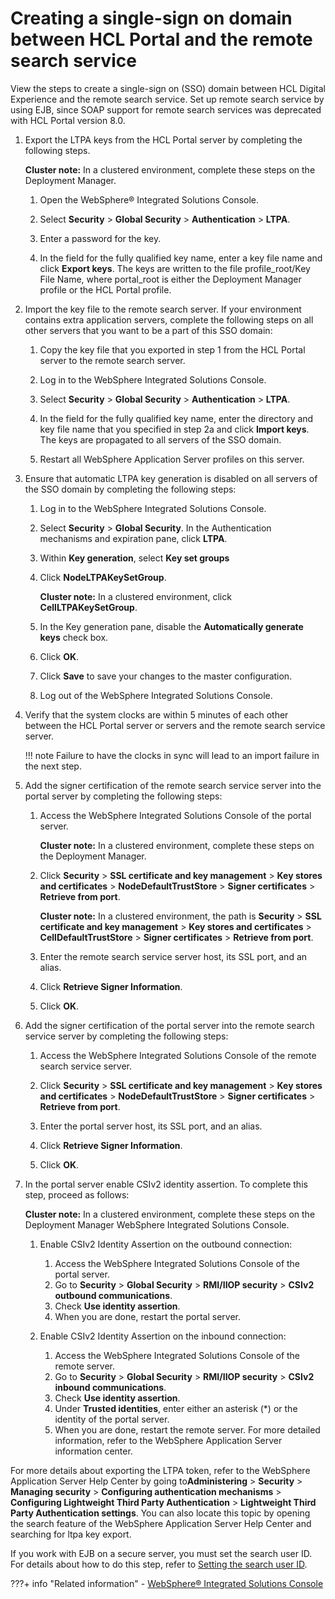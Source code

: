 # Creating a single-sign on domain between HCL Portal and the remote search service

View the steps to create a single-sign on \(SSO\) domain between HCL Digital Experience and the remote search service. Set up remote search service by using EJB, since SOAP support for remote search services was deprecated with HCL Portal version 8.0.

1.  Export the LTPA keys from the HCL Portal server by completing the following steps.

    **Cluster note:** In a clustered environment, complete these steps on the Deployment Manager.

    1.  Open the WebSphere® Integrated Solutions Console.

    2.  Select **Security** \> **Global Security** \> **Authentication** \> **LTPA**.

    3.  Enter a password for the key.

    4.  In the field for the fully qualified key name, enter a key file name and click **Export keys**. The keys are written to the file profile\_root/Key File Name, where portal\_root is either the Deployment Manager profile or the HCL Portal profile.

2.  Import the key file to the remote search server. If your environment contains extra application servers, complete the following steps on all other servers that you want to be a part of this SSO domain:

    1.  Copy the key file that you exported in step 1 from the HCL Portal server to the remote search server.

    2.  Log in to the WebSphere Integrated Solutions Console.

    3.  Select **Security** \> **Global Security** \> **Authentication** \> **LTPA**.

    4.  In the field for the fully qualified key name, enter the directory and key file name that you specified in step 2a and click **Import keys**. The keys are propagated to all servers of the SSO domain.

    5.  Restart all WebSphere Application Server profiles on this server.

3.  Ensure that automatic LTPA key generation is disabled on all servers of the SSO domain by completing the following steps:

    1.  Log in to the WebSphere Integrated Solutions Console.

    2.  Select **Security** \> **Global Security**. In the Authentication mechanisms and expiration pane, click **LTPA**.

    3.  Within **Key generation**, select **Key set groups**

    4.  Click **NodeLTPAKeySetGroup**.

        **Cluster note:** In a clustered environment, click **CellLTPAKeySetGroup**.

    5.  In the Key generation pane, disable the **Automatically generate keys** check box.

    6.  Click **OK**.

    7.  Click **Save** to save your changes to the master configuration.

    8.  Log out of the WebSphere Integrated Solutions Console.

4.  Verify that the system clocks are within 5 minutes of each other between the HCL Portal server or servers and the remote search service server.

    !!! note
        Failure to have the clocks in sync will lead to an import failure in the next step.

5.  Add the signer certification of the remote search service server into the portal server by completing the following steps:

    1.  Access the WebSphere Integrated Solutions Console of the portal server.

        **Cluster note:** In a clustered environment, complete these steps on the Deployment Manager.

    2.  Click **Security** \> **SSL certificate and key management** \> **Key stores and certificates** \> **NodeDefaultTrustStore** \> **Signer certificates** \> **Retrieve from port**.

        **Cluster note:** In a clustered environment, the path is **Security** \> **SSL certificate and key management** \> **Key stores and certificates** \> **CellDefaultTrustStore** \> **Signer certificates** \> **Retrieve from port**.

    3.  Enter the remote search service server host, its SSL port, and an alias.

    4.  Click **Retrieve Signer Information**.

    5.  Click **OK**.

6.  Add the signer certification of the portal server into the remote search service server by completing the following steps:

    1.  Access the WebSphere Integrated Solutions Console of the remote search service server.

    2.  Click **Security** \> **SSL certificate and key management** \> **Key stores and certificates** \> **NodeDefaultTrustStore** \> **Signer certificates** \> **Retrieve from port**.

    3.  Enter the portal server host, its SSL port, and an alias.

    4.  Click **Retrieve Signer Information**.

    5.  Click **OK**.

7.  In the portal server enable CSIv2 identity assertion. To complete this step, proceed as follows:

    **Cluster note:** In a clustered environment, complete these steps on the Deployment Manager WebSphere Integrated Solutions Console.

    1.  Enable CSIv2 Identity Assertion on the outbound connection:

        1.  Access the WebSphere Integrated Solutions Console of the portal server.
        2.  Go to **Security** \> **Global Security** \> **RMI/IIOP security** \> **CSIv2 outbound communications**.
        3.  Check **Use identity assertion**.
        4.  When you are done, restart the portal server.
    2.  Enable CSIv2 Identity Assertion on the inbound connection:

        1.  Access the WebSphere Integrated Solutions Console of the remote server.
        2.  Go to **Security** \> **Global Security** \> **RMI/IIOP security** \> **CSIv2 inbound communications**.
        3.  Check **Use identity assertion**.
        4.  Under **Trusted identities**, enter either an asterisk \(\*\) or the identity of the portal server.
        5.  When you are done, restart the remote server.
        For more detailed information, refer to the WebSphere Application Server information center.


For more details about exporting the LTPA token, refer to the WebSphere Application Server Help Center by going to**Administering** \> **Security** \> **Managing security** \> **Configuring authentication mechanisms** \> **Configuring Lightweight Third Party Authentication** \> **Lightweight Third Party Authentication settings**. You can also locate this topic by opening the search feature of the WebSphere Application Server Help Center and searching for ltpa key export.

If you work with EJB on a secure server, you must set the search user ID. For details about how to do this step, refer to [Setting the search user ID](srtsttusrid.md).


???+ info "Related information"
    - [WebSphere® Integrated Solutions Console](../../../deploy_dx/manage/portal_admin_tools/WebSphere_Integrated_Solutions_Console.md)